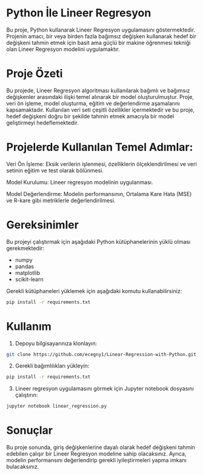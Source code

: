 # Python İle Lineer Regresyon

Bu proje, Python kullanarak Lineer Regresyon uygulamasını göstermektedir. Projenin amacı, bir veya birden fazla bağımsız değişken kullanarak hedef bir değişkeni tahmin etmek için basit ama güçlü bir makine öğrenmesi tekniği olan Lineer Regresyon modelini uygulamaktır.

# Proje Özeti

Bu projede, Lineer Regresyon algoritması kullanılarak bağımlı ve bağımsız değişkenler arasındaki ilişki temel alınarak bir model oluşturulmuştur. Proje, veri ön işleme, model oluşturma, eğitim ve değerlendirme aşamalarını kapsamaktadır. Kullanılan veri seti çeşitli özellikler içermektedir ve bu proje, hedef değişkeni doğru bir şekilde tahmin etmek amacıyla bir model geliştirmeyi hedeflemektedir.

# Projelerde Kullanılan Temel Adımlar:

Veri Ön İşleme: Eksik verilerin işlenmesi, özelliklerin ölçeklendirilmesi ve veri setinin eğitim ve test olarak bölünmesi.

Model Kurulumu: Lineer regresyon modelinin uygulanması.

Model Değerlendirme: Modelin performansının, Ortalama Kare Hata (MSE) ve R-kare gibi metriklerle değerlendirilmesi.

# Gereksinimler

Bu projeyi çalıştırmak için aşağıdaki Python kütüphanelerinin yüklü olması gerekmektedir:

  - numpy
  - pandas
  - matplotlib
  - scikit-learn

Gerekli kütüphaneleri yüklemek için aşağıdaki komutu kullanabilirsiniz:

```bash
pip install -r requirements.txt
```

# Kullanım

1. Depoyu bilgisayarınıza klonlayın:

```bash
git clone https://github.com/ecegny1/Linear-Regression-with-Python.git
```
2. Gerekli bağımlılıkları yükleyin:
   
```bash
pip install -r requirements.txt
```
3. Lineer regresyon uygulamasını görmek için Jupyter notebook dosyasını çalıştırın:
   
```bash
jupyter notebook linear_regression.py
```

# Sonuçlar

Bu proje sonunda, giriş değişkenlerine dayalı olarak hedef değişkeni tahmin edebilen çalışır bir Lineer Regresyon modeline sahip olacaksınız. Ayrıca, modelin performansını değerlendirip gerekli iyileştirmeleri yapma imkanı bulacaksınız.

